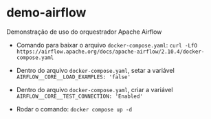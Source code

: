 # demo-airflow
Demonstração de uso do orquestrador Apache Airflow

- Comando para baixar o arquivo `docker-compose.yaml`:
`curl -LfO https://airflow.apache.org/docs/apache-airflow/2.10.4/docker-compose.yaml`

- Dentro do arquivo `docker-compose.yaml`, setar a variável `AIRFLOW__CORE__LOAD_EXAMPLES: 'false'`
- Dentro do arquivo `docker-compose.yaml`, criar a variável `AIRFLOW__CORE__TEST_CONNECTION: 'Enabled'`

- Rodar o comando: `docker compose up -d` 